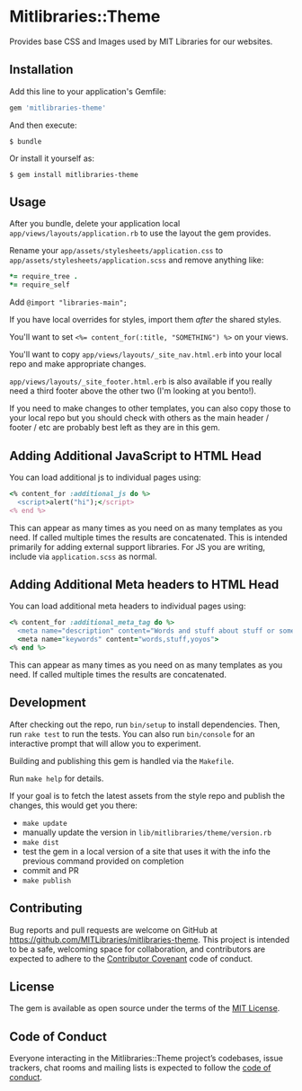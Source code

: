 # Mitlibraries::Theme

Provides base CSS and Images used by MIT Libraries for our websites.

## Installation

Add this line to your application's Gemfile:

```ruby
gem 'mitlibraries-theme'
```

And then execute:

```shell
$ bundle
```

Or install it yourself as:

```shell
$ gem install mitlibraries-theme
```

## Usage

After you bundle, delete your application local `app/views/layouts/application.rb` to use the layout the gem provides.

Rename your `app/assets/stylesheets/application.css` to `app/assets/stylesheets/application.scss` and remove anything like:

```ruby
*= require_tree .
*= require_self
```

Add
`@import "libraries-main";`

If you have local overrides for styles, import them _after_ the shared styles.

You'll want to set `<%= content_for(:title, "SOMETHING") %>` on your views.

You'll want to copy `app/views/layouts/_site_nav.html.erb` into your local
repo and make appropriate changes.

`app/views/layouts/_site_footer.html.erb` is also available if you really need
a third footer above the other two (I'm looking at you bento!).

If you need to make changes to other templates, you can also copy those to your local repo but you should check with others as the main header / footer / etc are probably best left as they are in this gem.

## Adding Additional JavaScript to HTML Head

You can load additional js to individual pages using:

```ruby
<% content_for :additional_js do %>
  <script>alert("hi");</script>
<% end %>
```

This can appear as many times as you need on as many templates as you need. If
called multiple times the results are concatenated. This is intended primarily
for adding external support libraries. For JS you are writing, include via
`application.scss` as normal.

## Adding Additional Meta headers to HTML Head

You can load additional meta headers to individual pages using:

```ruby
<% content_for :additional_meta_tag do %>
  <meta name="description" content="Words and stuff about stuff or something.">
  <meta name="keywords" content="words,stuff,yoyos">
<% end %>
```

This can appear as many times as you need on as many templates as you need. If
called multiple times the results are concatenated.

## Development

After checking out the repo, run `bin/setup` to install dependencies. Then, run `rake test` to run the tests. You can also run `bin/console` for an interactive prompt that will allow you to experiment.

Building and publishing this gem is handled via the `Makefile`.

Run `make help` for details.

If your goal is to fetch the latest assets from the style repo and publish the
changes, this would get you there:

- `make update`
- manually update the version in `lib/mitlibraries/theme/version.rb`
- `make dist`
- test the gem in a local version of a site that uses it with the info the previous command provided on completion
- commit and PR
- `make publish`

## Contributing

Bug reports and pull requests are welcome on GitHub at https://github.com/MITLibraries/mitlibraries-theme. This project is intended to be a safe, welcoming space for collaboration, and contributors are expected to adhere to the [Contributor Covenant](http://contributor-covenant.org) code of conduct.

## License

The gem is available as open source under the terms of the [MIT License](https://opensource.org/licenses/MIT).

## Code of Conduct

Everyone interacting in the Mitlibraries::Theme project’s codebases, issue trackers, chat rooms and mailing lists is expected to follow the [code of conduct](https://github.com/MITLibraries/mitlibraries-theme/blob/master/CODE_OF_CONDUCT.md).
